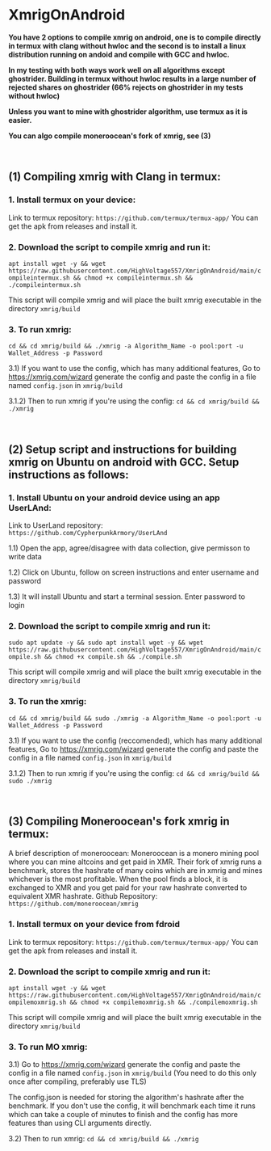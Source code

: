 # XmrigOnAndroid

**You have 2 options to compile xmrig on android, one is to compile directly in termux with clang without hwloc and the second is to install a linux distribution running on andoid and compile with GCC and hwloc.**

**In my testing with both ways work well on all algorithms except ghostrider. Building in termux without hwloc results in a large number of rejected shares on ghostrider (66% rejects on ghostrider in my tests without hwloc)**

**Unless you want to mine with ghostrider algorithm, use termux as it is easier.**

**You can algo compile moneroocean's fork of xmrig, see (3)**

<br />

## (1) Compiling xmrig with Clang in termux:

### 1. Install termux on your device:
Link to termux repository: `https://github.com/termux/termux-app/`
You can get the apk from releases and install it.

### 2. Download the script to compile xmrig and run it:
```apt install wget -y && wget https://raw.githubusercontent.com/HighVoltage557/XmrigOnAndroid/main/compileintermux.sh && chmod +x compileintermux.sh && ./compileintermux.sh```

This script will compile xmrig and will place the built xmrig executable in the directory `xmrig/build`

### 3. To run xmrig:

```cd && cd xmrig/build && ./xmrig -a Algorithm_Name -o pool:port -u Wallet_Address -p Password```

3.1) If you want to use the config, which has many additional features, Go to https://xmrig.com/wizard generate the config and paste the config in a file named `config.json` in `xmrig/build`

3.1.2) Then to run xmrig if you're using the config:
```cd && cd xmrig/build && ./xmrig```

<br />

## (2) Setup script and instructions for building xmrig on Ubuntu on android with GCC. Setup instructions as follows:

### 1. Install Ubuntu on your android device using an app UserLAnd:

Link to UserLand repository: `https://github.com/CypherpunkArmory/UserLAnd`

1.1) Open the app, agree/disagree with data collection, give permisson to write data

1.2) Click on Ubuntu, follow on screen instructions and enter username and password

1.3) It will install Ubuntu and start a terminal session. Enter password to login

### 2. Download the script to compile xmrig and run it:
```sudo apt update -y && sudo apt install wget -y && wget https://raw.githubusercontent.com/HighVoltage557/XmrigOnAndroid/main/compile.sh && chmod +x compile.sh && ./compile.sh```

This script will compile xmrig and will place the built xmrig executable in the directory `xmrig/build`

### 3. To run the xmrig:

```cd && cd xmrig/build && sudo ./xmrig -a Algorithm_Name -o pool:port -u Wallet_Address -p Password```

3.1) If you want to use the config (reccomended), which has many additional features, Go to https://xmrig.com/wizard generate the config and paste the config in a file named `config.json` in `xmrig/build`

3.1.2) Then to run xmrig if you're using the config:
```cd && cd xmrig/build && sudo ./xmrig```

<br />

## (3) Compiling Moneroocean's fork xmrig in termux:
A brief description of moneroocean: 
Moneroocean is a monero mining pool where you can mine altcoins and get paid in XMR. Their fork of xmrig runs a benchmark, stores the hashrate of many coins which are in xmrig and mines whichever is the most profitable.
When the pool finds a block, it is exchanged to XMR and you get paid for your raw hashrate converted to equivalent XMR hashrate.
Github Repository: `https://github.com/moneroocean/xmrig`

### 1. Install termux on your device from fdroid
Link to termux repository: `https://github.com/termux/termux-app/`
You can get the apk from releases and install it.

### 2. Download the script to compile xmrig and run it:
```apt install wget -y && wget https://raw.githubusercontent.com/HighVoltage557/XmrigOnAndroid/main/compilemoxmrig.sh && chmod +x compilemoxmrig.sh && ./compilemoxmrig.sh```

This script will compile xmrig and will place the built xmrig executable in the directory `xmrig/build`

### 3. To run MO xmrig:

3.1) Go to https://xmrig.com/wizard generate the config and paste the config in a file named `config.json` in `xmrig/build`
(You need to do this only once after compiling, preferably use TLS)

The config.json is needed for storing the algorithm's hashrate after the benchmark. If you don't use the config, it will benchmark each time it runs which can take a couple of minutes to finish and the config has more features than using CLI arguments directly.

3.2) Then to run xmrig:
```cd && cd xmrig/build && ./xmrig```

